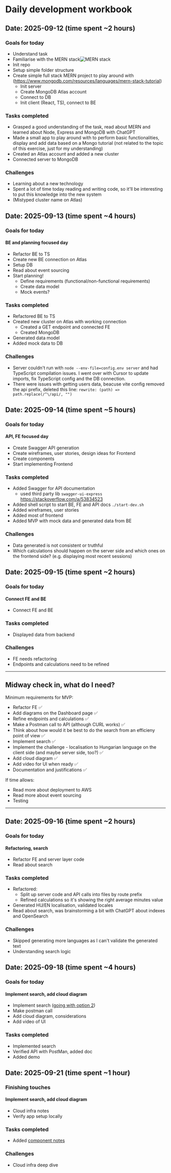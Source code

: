 # Daily development workbook

## Date: 2025-09-12 (time spent ~2 hours)

### Goals for today

- Understand task
- Familiarise with the MERN stack![MERN stack](https://images.contentstack.io/v3/assets/blt7151619cb9560896/bltc123befc321883ff/666c2270664d45ead620f7a7/lsuggzv1y2g4km8s0-mernstack-frameworknew.png)
- Init repo
- Setup simple folder structure
- Create simple full stack MERN project to play around with (https://www.mongodb.com/resources/languages/mern-stack-tutorial)
  - Init server
  - Create MongoDB Atlas account
  - Connect to DB
  - Init client (React, TS), connect to BE

### Tasks completed

- Grasped a good understanding of the task, read about MERN and learned about Node, Express and MongoDB with ChatGPT
- Made a small app to play around with to perform basic functionalities, display and add data based on a Mongo tutorial (not related to the topic of this exercise, just for my understanding)
- Created an Atlas account and added a new cluster
- Connected server to MongoDB

### Challenges

- Learning about a new technology
- Spent a lot of time today reading and writing code, so it'll be interesting to put this knowledge into the new system
- (Mistyped cluster name on Atlas)

## Date: 2025-09-13 (time spent ~4 hours)

### Goals for today

#### BE and planning focused day

- Refactor BE to TS
- Create new BE connection on Atlas
- Setup DB
- Read about event sourcing
- Start planning!
  - Define requirements (functional/non-functional requirements)
  - Create data model
  - Mock events?

### Tasks completed

- Refactored BE to TS
- Created new cluster on Atlas with working connection
  - Created a GET endpoint and connected FE
  - Created MongoDB
- Generated data model
- Added mock data to DB

### Challenges

- Server couldn't run with `node --env-file=config.env server` and had TypeScript compilation issues. I went over with Cursor to update imports, fix TypeScript config and the DB connection.
- There were issues with getting users data, beacuse vite config removed the api prefix, deleted this line: `rewrite: (path) => path.replace(/^\/api/, "")`

## Date: 2025-09-14 (time spent ~5 hours)

### Goals for today

#### API, FE focused day

- Create Swagger API generation
- Create wireframes, user stories, design ideas for Frontend
- Create components
- Start implementing Frontend

### Tasks completed

- Added Swagger for API documentation
  - used third party lib `swagger-ui-express` https://stackoverflow.com/a/53834523
- Added shell script to start BE, FE and API docs `./start-dev.sh`
- Added wireframes, user stories
- Added most of frontend
- Added MVP with mock data and generated data from BE

### Challenges

- Data generated is not consistent or truthful
- Which calculations should happen on the server side and which ones on the frontend side? (e.g. displaying most recent sessions)

## Date: 2025-09-15 (time spent ~2 hours)

### Goals for today

#### Connect FE and BE

- Connect FE and BE

### Tasks completed

- Displayed data from backend

### Challenges

- FE needs refactoring
- Endpoints and calculations need to be refined

---

## Midway check in, what do I need?

Minimum requirements for MVP:

- Refactor FE ✅
- Add diagrams on the Dashboard page ✅
- Refine endpoints and calculations ✅
- Make a Postman call to API (although CURL works) ✅
- Think about how would it be best to do the search from an efficieny point of view ✅
- Implement search ✅
- Implement the challenge - localisation to Hungarian language on the client side (and maybe server side, too?) ✅
- Add cloud diagram ✅
- Add video for UI when ready ✅
- Documentation and justifications ✅

If time allows:

- Read more about deployment to AWS
- Read more about event sourcing
- Testing

---

## Date: 2025-09-16 (time spent ~2 hours)

### Goals for today

#### Refactoring, search

- Refactor FE and server layer code
- Read about search

### Tasks completed

- Refactored:
  - Split up server code and API calls into files by route prefix
  - Refined calculations so it's showing the right average minutes value
- Generated HU/EN localisation, validated locales
- Read about search, was brainstorming a bit with ChatGPT about indexes and OpenSearch

### Challenges

- Skipped generating more languages as I can't validate the generated text
- Understanding search logic

## Date: 2025-09-18 (time spent ~4 hours)

### Goals for today

#### Implement search, add cloud diagram

- Implement search ([going with option 2](search_considerations.md#2-search-by-email-or-name-with-a-partial-search-current-implementation-choice))
- Make postman call
- Add cloud diagram, considerations
- Add video of UI

### Tasks completed

- Implemented search
- Verified API with PostMan, added doc
- Added demo

## Date: 2025-09-21 (time spent ~1 hour)

### Finishing touches

#### Implement search, add cloud diagram

- Cloud infra notes
- Verify app setup locally

### Tasks completed

- Added [component notes](/docs/architecture_diagram.md)

### Challenges

- Cloud infra deep dive
